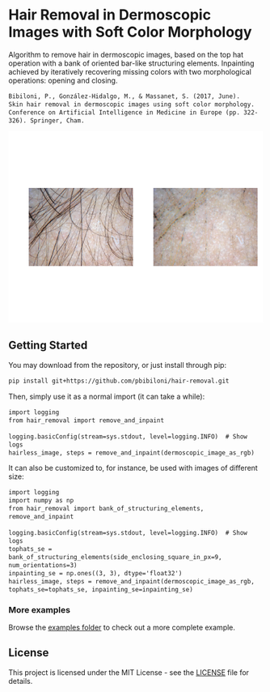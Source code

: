 # Hair Removal in Dermoscopic Images with Soft Color Morphology

Algorithm to remove hair in dermoscopic images, based on the top hat operation with a bank of oriented bar-like structuring elements.
Inpainting achieved by iteratively recovering missing colors with two morphological operations: opening and closing.

```
Bibiloni, P., González-Hidalgo, M., & Massanet, S. (2017, June). 
Skin hair removal in dermoscopic images using soft color morphology. 
Conference on Artificial Intelligence in Medicine in Europe (pp. 322-326). Springer, Cham.
```

![Dermoscopic image and the output of the algorithm](README_example.png)


## Getting Started

You may download from the repository, or just install through pip:
```bash
pip install git+https://github.com/pbibiloni/hair-removal.git
```

Then, simply use it as a normal import (it can take a while):
```
import logging
from hair_removal import remove_and_inpaint

logging.basicConfig(stream=sys.stdout, level=logging.INFO)  # Show logs
hairless_image, steps = remove_and_inpaint(dermoscopic_image_as_rgb)
```

It can also be customized to, for instance, be used with images of different size:
```
import logging
import numpy as np
from hair_removal import bank_of_structuring_elements, remove_and_inpaint

logging.basicConfig(stream=sys.stdout, level=logging.INFO)  # Show logs
tophats_se = bank_of_structuring_elements(side_enclosing_square_in_px=9, num_orientations=3)
inpainting_se = np.ones((3, 3), dtype='float32')
hairless_image, steps = remove_and_inpaint(dermoscopic_image_as_rgb, tophats_se=tophats_se, inpainting_se=inpainting_se)
```


### More examples

Browse the [examples folder](examples) to check out a more complete example.


## License

This project is licensed under the MIT License - see the [LICENSE](LICENSE) file for details.

